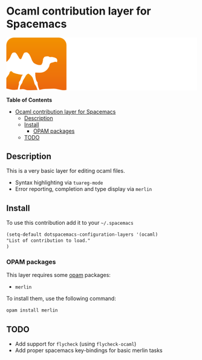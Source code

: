 # Ocaml contribution layer for Spacemacs

![logo](img/ocaml.png)

<!-- markdown-toc start - Don't edit this section. Run M-x markdown-toc/generate-toc again -->
**Table of Contents**

- [Ocaml contribution layer for Spacemacs](#ocaml-contribution-layer-for-spacemacs)
    - [Description](#description)
    - [Install](#install)
        - [OPAM packages](#opam-packages)
    - [TODO](#todo)

<!-- markdown-toc end -->

## Description

This is a very basic layer for editing ocaml files.

- Syntax highlighting via `tuareg-mode`
- Error reporting, completion and type display via `merlin`

## Install

To use this contribution add it to your `~/.spacemacs`

```elisp
(setq-default dotspacemacs-configuration-layers '(ocaml)
"List of contribution to load."
)
```

### OPAM packages

This layer requires some [opam](http://opam.ocaml.org) packages:

- `merlin`

To install them, use the following command: 

```sh
opam install merlin 
```

## TODO

- Add support for `flycheck` (using `flycheck-ocaml`)
- Add proper spacemacs key-bindings for basic merlin tasks

